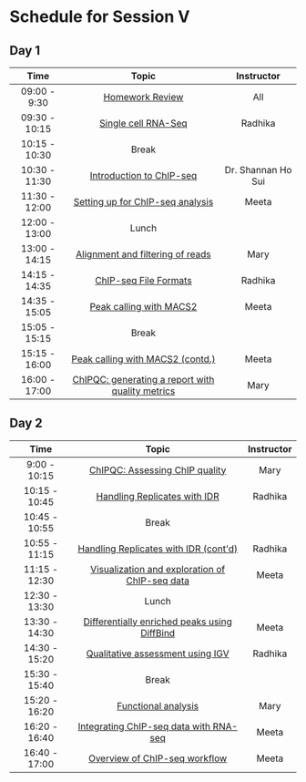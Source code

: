 # Schedule for Session V


## Day 1

| Time            |   Topic  | Instructor |
|:------------------------:|:----------:|:--------:|
|09:00 - 9:30 | [Homework Review]() | All |
|09:30 - 10:15 | [Single cell RNA-Seq]() | Radhika |
|10:15 - 10:30 | Break | |
|10:30 - 11:30 | [Introduction to ChIP-seq]() | Dr. Shannan Ho Sui |
|11:30 - 12:00 | [Setting up for ChIP-seq analysis]() | Meeta |
|12:00 - 13:00 | Lunch | |
|13:00 - 14:15 | [Alignment and filtering of reads]() | Mary |
|14:15 - 14:35 | [ChIP-seq File Formats]() | Radhika |
|14:35 - 15:05 | [Peak calling with MACS2]() | Meeta |
|15:05 - 15:15 | Break | |
|15:15 - 16:00 | [Peak calling with MACS2 (contd.)]() | Meeta |
|16:00 - 17:00 | [ChIPQC: generating a report with quality metrics]() | Mary |

## Day 2

| Time            |  Topic  | Instructor |
|:------------------------:|:----------:|:--------:|
|9:00 - 10:15 | [ChIPQC: Assessing ChIP quality]() | Mary |
|10:15 - 10:45 | [Handling Replicates with IDR]() | Radhika |
|10:45 - 10:55 | Break | |
|10:55 - 11:15 | [Handling Replicates with IDR (cont'd)]() | Radhika |
|11:15 - 12:30 | [Visualization and exploration of ChIP-seq data]() | Meeta |
|12:30 - 13:30 | Lunch | |
|13:30 - 14:30 | [Differentially enriched peaks using DiffBind]() | Meeta |
|14:30 - 15:20 | [Qualitative assessment using IGV]() | Radhika |
|15:30 - 15:40 | Break | |
|15:20 - 16:20 | [Functional analysis]() | Mary |
|16:20 - 16:40 | [Integrating ChIP-seq data with RNA-seq]() | Meeta |
|16:40 - 17:00 | [Overview of ChIP-seq workflow]() | Meeta |



